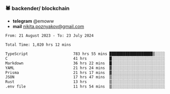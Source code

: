 ### 🕷 backender/ blockchain
- **telegram** @emoww
- **mail** nikita.poznyakov@gmail.com

<!--START_SECTION:waka-->

```txt
From: 21 August 2023 - To: 23 July 2024

Total Time: 1,020 hrs 12 mins

TypeScript                    783 hrs 55 mins ███████████████████▒░░░░░   76.78 %
C                             41 hrs          █░░░░░░░░░░░░░░░░░░░░░░░░   04.02 %
Markdown                      36 hrs 22 mins  █░░░░░░░░░░░░░░░░░░░░░░░░   03.56 %
YAML                          21 hrs 24 mins  ▓░░░░░░░░░░░░░░░░░░░░░░░░   02.10 %
Prisma                        21 hrs 17 mins  ▓░░░░░░░░░░░░░░░░░░░░░░░░   02.08 %
JSON                          17 hrs 47 mins  ▒░░░░░░░░░░░░░░░░░░░░░░░░   01.74 %
Rust                          13 hrs          ▒░░░░░░░░░░░░░░░░░░░░░░░░   01.27 %
.env file                     11 hrs 54 mins  ▒░░░░░░░░░░░░░░░░░░░░░░░░   01.17 %
```

<!--END_SECTION:waka-->




